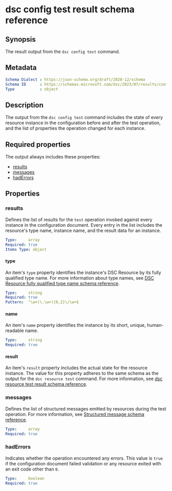 # dsc config test result schema reference

## Synopsis

The result output from the `dsc config test` command.

## Metadata

```yaml
Schema Dialect : https://json-schema.org/draft/2020-12/schema
Schema ID      : https://schemas.microsoft.com/dsc/2023/07/results/config/test.yaml
Type           : object
```

## Description

The output from the `dsc config test` command includes the state of every resource instance in the
configuration before and after the test operation, and the list of properties the operation changed
for each instance.

## Required properties

The output always includes these properties:

- [results](#results)
- [messages](#messages)
- [hadErrors](#haderrors)

## Properties

### results

Defines the list of results for the `test` operation invoked against every instance in the
configuration document. Every entry in the list includes the resource's type name, instance name,
and the result data for an instance.

```yaml
Type:     array
Required: true
Items Type: object
```

#### type

An item's `type` property identifies the instance's DSC Resource by its fully qualified type name.
For more information about type names, see
[DSC Resource fully qualified type name schema reference][01].

```yaml
Type:     string
Required: true
Pattern:  ^\w+(\.\w+){0,2}\/\w+$
```

#### name

An item's `name` property identifies the instance by its short, unique, human-readable name.

```yaml
Type:     string
Required: true
```

#### result

An item's `result` property includes the actual state for the resource instance. The value for this
property adheres to the same schema as the output for the `dsc resource test` command. For more
information, see [dsc resource test result schema reference][02].

### messages

Defines the list of structured messages emitted by resources during the test operation. For more
information, see [Structured message schema reference][03].

```yaml
Type:     array
Required: true
```

### hadErrors

Indicates whether the operation encountered any errors. This value is `true` if the configuration
document failed validation or any resource exited with an exit code other than `0`.

```yaml
Type:     boolean
Required: true
```

[01]: ../../definitions/resourceType.md
[02]: ../resource/test.md
[03]: ../../definitions/message.md
